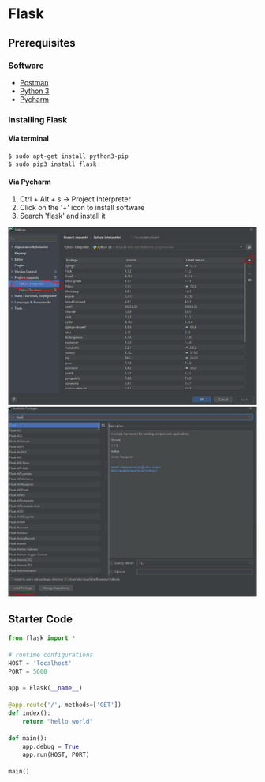 # Flask 

## Prerequisites
### Software
- <a href="https://www.postman.com/downloads/">Postman</a>
- <a href = "https://www.python.org/downloads/">Python 3</a>
- <a href = "https://www.jetbrains.com/pycharm/download/">Pycharm</a>
### Installing Flask
#### Via terminal
```shell script
$ sudo apt-get install python3-pip
$ sudo pip3 install flask
```

#### Via Pycharm
1. Ctrl + Alt + s -> Project Interpreter
2. Click on the '+' icon to install software
3. Search 'flask' and install it

<img src = "img/install1.PNG">
<img src = "img/install2.PNG">


## Starter Code
```python
from flask import *

# runtime configurations
HOST = 'localhost'
PORT = 5000

app = Flask(__name__)

@app.route('/', methods=['GET'])
def index():
    return "hello world"

def main():
    app.debug = True
    app.run(HOST, PORT)

main()
```
